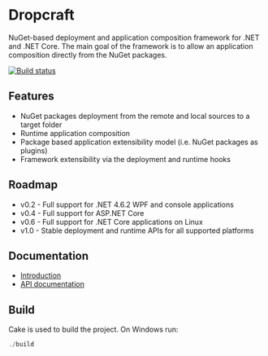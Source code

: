 # Dropcraft
NuGet-based deployment and application composition framework for .NET and .NET Core. The main goal of the framework is to allow an application composition directly from the NuGet packages.

[![Build status](https://ci.appveyor.com/api/projects/status/llop6waxys92d873/branch/master?svg=true)](https://ci.appveyor.com/project/AndreiMarukovich/dropcraft/branch/master)

## Features

 - NuGet packages deployment from the remote and local sources to a target folder
 - Runtime application composition
 - Package based application extensibility model (i.e. NuGet packages as plugins)
 - Framework extensibility via the deployment and runtime hooks 

## Roadmap

 - v0.2 - Full support for .NET 4.6.2 WPF and console applications
 - v0.4 - Full support for ASP.NET Core
 - v0.6 - Full support for .NET Core applications on Linux
 - v1.0 - Stable deployment and runtime APIs for all supported platforms 

## Documentation

 - [Introduction](http://lunarfrog.com/blog/introducing-dropcraft-nuget)
 - [API documentation](http://dropcraft.net/api/index.html)

## Build

Cake is used to build the project. On Windows run:

```powershell
./build
```
